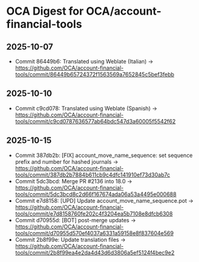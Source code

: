 # OCA Digest for OCA/account-financial-tools

## 2025-10-07

- Commit 86449b6: Translated using Weblate (Italian) → https://github.com/OCA/account-financial-tools/commit/86449b65724372f1563569a7652845c5bef3febb

## 2025-10-10

- Commit c9cd078: Translated using Weblate (Spanish) → https://github.com/OCA/account-financial-tools/commit/c9cd0787636577ab64bdc547d3a60005f5542f62

## 2025-10-15

- Commit 387db2b: [FIX] account_move_name_sequence: set sequence prefix and number for hashed journals → https://github.com/OCA/account-financial-tools/commit/387db2b7884b611cb9c4dfc141910ef73d30ab7c
- Commit 5dc3bcd: Merge PR #2136 into 18.0 → https://github.com/OCA/account-financial-tools/commit/5dc3bcd8c2d66f167674ada06a53a4495e000688
- Commit e7d8158: [UPD] Update account_move_name_sequence.pot → https://github.com/OCA/account-financial-tools/commit/e7d8158760fe202c4f3204ea5b7108e8dfcb6308
- Commit d70955d: [BOT] post-merge updates → https://github.com/OCA/account-financial-tools/commit/d70955d570ef4037a6331a59158e8f837604e569
- Commit 2b8f99e: Update translation files → https://github.com/OCA/account-financial-tools/commit/2b8f99ea4e2da4d43d6d3806a5ef5124f4bec9e2

